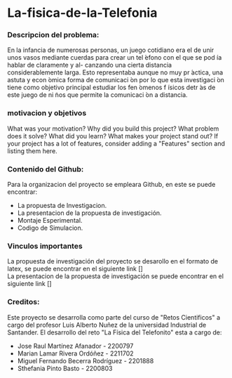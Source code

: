 # La-fisica-de-la-Telefonia

### Descripcion del problema:
En la infancia de numerosas personas, un juego cotidiano era el de unir unos vasos
mediante cuerdas para crear un tel ́efono con el que se pod ́ıa hablar de claramente y al-
canzando una cierta distancia considerablemente larga. Esto representaba aunque no muy
pr ́actica, una astuta y econ ́omica forma de comunicaci ́on por lo que esta investigaci ́on tiene
como objetivo principal estudiar los fen ́omenos f ́ısicos detr ́as de este juego de ni ̃nos que
permite la comunicaci ́on a distancia.  

### motivacion y objetivos
What was your motivation?
Why did you build this project?
What problem does it solve?
What did you learn?
What makes your project stand out?
If your project has a lot of features, consider adding a "Features" section and listing them here.

### Contenido del Github:  
Para la organizacion del proyecto se empleara Github, en este se puede encontrar:    
- La propuesta de Investigacion.  
- La presentacion de la propuesta de investigación.   
- Montaje Esperimental.  
- Codigo de Simulacion.  

### Vinculos importantes 
 La propuesta de investigación del proyecto se desarollo en el formato de latex, se puede encontrar en el siguiente link []  
 La presentacion de la propuesta de investigación se puede encontrar en el siguiente link []  

### Creditos:
Este proyecto se desarrolla como parte del curso de "Retos Cientificos" a cargo del profesor Luis Alberto Nuñez de la universidad Industrial de Santander. El desarrollo del reto "La Física del Telefonito" esta a cargo de:
- Jose Raul Martínez Afanador - 2200797  
- Marian Lamar Rivera Ordóñez - 2211702  
- Miguel Fernando Becerra Rodríguez - 2201888  
- Sthefania Pinto Basto - 2200803

